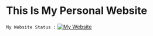 # This Is My Personal Website

`My Website Status :` [![My Website](https://img.shields.io/website?down_color=lightgrey&down_message=Offline&style=plastic&up_color=green&up_message=Online&url=https%3A%2F%2Fspreadsheets650.tech)](https://spreadsheets650.tech/)
